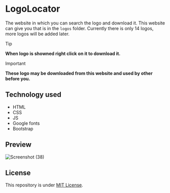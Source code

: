 # LogoLocator
The website in which you can search the logo and download it. This website can give you that is in the `logos` folder. Currently there is only 14 logos, more logos will be added later.

> [!TIP]
> **When logo is showned right click on it to download it.**

> [!IMPORTANT]
>**These logo may be downloaded from this website and used by other before you.**

## Technology used
- HTML
- CSS
- JS
- Google fonts
- Bootstrap

## Preview
![Screenshot (38)](https://github.com/Harshit2012/LogoLocator/assets/105143145/50f25edc-0126-4400-9915-5c0d671e9eae)

## License
This repository is under [MIT License](https://github.com/Harshit2012/LogoLocator?tab=MIT-1-ov-file#readme).
